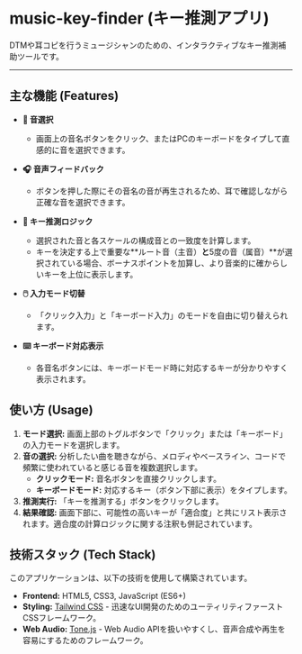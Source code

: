 # music-key-finder (キー推測アプリ)

DTMや耳コピを行うミュージシャンのための、インタラクティブなキー推測補助ツールです。

---

## 主な機能 (Features)

* **🎹 音選択**
    * 画面上の音名ボタンをクリック、またはPCのキーボードをタイプして直感的に音を選択できます。

* **🎧 音声フィードバック**
    * ボタンを押した際にその音名の音が再生されるため、耳で確認しながら正確な音を選択できます。

* **🤖 キー推測ロジック**
    * 選択された音と各スケールの構成音との一致度を計算します。
    * キーを決定する上で重要な**ルート音（主音）**と**5度の音（属音）**が選択されている場合、ボーナスポイントを加算し、より音楽的に確からしいキーを上位に表示します。

* **🖱️ 入力モード切替**
    * 「クリック入力」と「キーボード入力」のモードを自由に切り替えられます。

* **⌨️ キーボード対応表示**
    * 各音名ボタンには、キーボードモード時に対応するキーが分かりやすく表示されます。

## 使い方 (Usage)

1.  **モード選択:** 画面上部のトグルボタンで「クリック」または「キーボード」の入力モードを選択します。
2.  **音の選択:** 分析したい曲を聴きながら、メロディやベースライン、コードで頻繁に使われていると感じる音を複数選択します。
    * **クリックモード:** 音名ボタンを直接クリックします。
    * **キーボードモード:** 対応するキー（ボタン下部に表示）をタイプします。
3.  **推測実行:** 「キーを推測する」ボタンをクリックします。
4.  **結果確認:** 画面下部に、可能性の高いキーが「適合度」と共にリスト表示されます。適合度の計算ロジックに関する注釈も併記されています。

## 技術スタック (Tech Stack)

このアプリケーションは、以下の技術を使用して構築されています。

* **Frontend:** HTML5, CSS3, JavaScript (ES6+)
* **Styling:** [Tailwind CSS](https://tailwindcss.com/) - 迅速なUI開発のためのユーティリティファーストCSSフレームワーク。
* **Web Audio:** [Tone.js](https://tonejs.github.io/) - Web Audio APIを扱いやすくし、音声合成や再生を容易にするためのフレームワーク。

